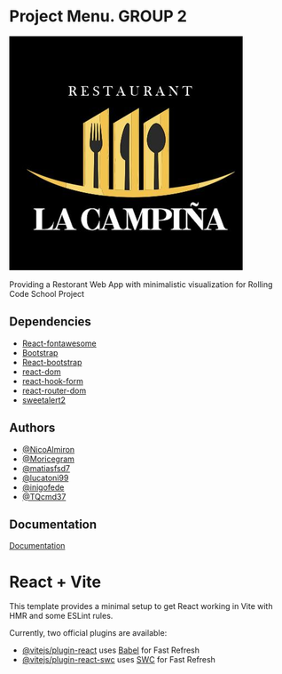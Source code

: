 # Project Menu. GROUP 2

![LogoLaCampinia](https://github.com/NicoAlmiron/proyecto-menu-grupo-2/blob/main/imgReadme.jpg)

Providing a Restorant Web App with minimalistic visualization for Rolling Code School Project

## Dependencies

- [React-fontawesome](https://awesomeopensource.com/project/elangosundar/awesome-README-templates)
- [Bootstrap](https://github.com/matiassingers/awesome-readme)
- [React-bootstrap](https://bulldogjob.com/news/449-how-to-write-a-good-readme-for-your-github-project)
- [react-dom](https://github.com/matiassingers/awesome-readme)
- [react-hook-form](https://github.com/matiassingers/awesome-readme)
- [react-router-dom](https://github.com/matiassingers/awesome-readme)
- [sweetalert2](https://github.com/matiassingers/awesome-readme)

## Authors

- [@NicoAlmiron](https://www.github.com/NicoAlmiron)
- [@Moricegram](https://www.github.com/Moricegram)
- [@matiasfsd7](https://www.github.com/matiasfsd7)
- [@lucatoni99](https://www.github.com/lucatoni99)
- [@inigofede](https://www.github.com/inigofede)
- [@TQcmd37](https://www.github.com/TQcmd37)

## Documentation

[Documentation](https://linktodocumentation)

# React + Vite

This template provides a minimal setup to get React working in Vite with HMR and some ESLint rules.

Currently, two official plugins are available:

- [@vitejs/plugin-react](https://github.com/vitejs/vite-plugin-react/blob/main/packages/plugin-react/README.md) uses [Babel](https://babeljs.io/) for Fast Refresh
- [@vitejs/plugin-react-swc](https://github.com/vitejs/vite-plugin-react-swc) uses [SWC](https://swc.rs/) for Fast Refresh

#
